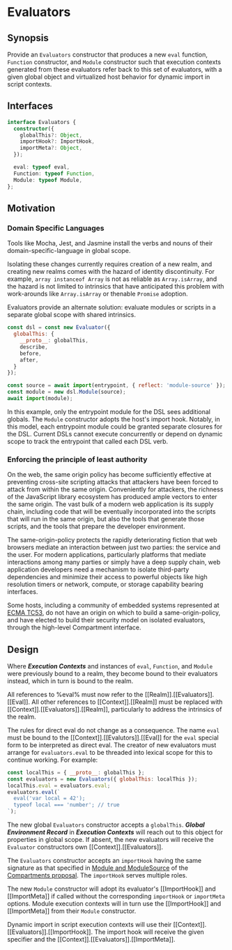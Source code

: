 
# Evaluators

## Synopsis

Provide an `Evaluators` constructor that produces a new `eval` function,
`Function` constructor, and `Module` constructor such that execution contexts
generated from these evaluators refer back to this set of evaluators, with a
given global object and virtualized host behavior for dynamic import in script
contexts.

## Interfaces

```ts
interface Evaluators {
  constructor({
    globalThis?: Object,
    importHook?: ImportHook,
    importMeta?: Object,
  });

  eval: typeof eval,
  Function: typeof Function,
  Module: typeof Module,
};
```

## Motivation

### Domain Specific Languages

Tools like Mocha, Jest, and Jasmine install the verbs and nouns of their
domain-specific-language in global scope.

Isolating these changes currently requires creation of a new realm,
and creating new realms comes with the hazard of identity discontinuity.
For example, `array instanceof Array` is not as reliable as `Array.isArray`,
and the hazard is not limited to intrinsics that have anticipated this
problem with work-arounds like `Array.isArray` or thenable `Promise` adoption.

Evaluators provide an alternate solution: evaluate modules or scripts in a
separate global scope with shared intrinsics.

```js
const dsl = const new Evaluator({
  globalThis: {
    __proto__: globalThis,
    describe,
    before,
    after,
  }
});

const source = await import(entrypoint, { reflect: 'module-source' });
const module = new dsl.Module(source);
await import(module);
```

In this example, only the entrypoint module for the DSL sees additional
globals.
The `Module` constructor adopts the host's import hook.
Notably, in this model, each entrypoint module could be granted separate
closures for the DSL.
Current DSLs cannot execute concurrently or depend on dynamic scope to track
the entrypoint that called each DSL verb.

### Enforcing the principle of least authority

On the web, the same origin policy has become sufficiently effective at
preventing cross-site scripting attacks that attackers have been forced to
attack from within the same origin.
Conveniently for attackers, the richness of the JavaScript library ecosystem
has produced ample vectors to enter the same origin.
The vast bulk of a modern web application is its supply chain, including code
that will be eventually incorporated into the scripts that will run in the same
origin, but also the tools that generate those scripts, and the tools that
prepare the developer environment.

The same-origin-policy protects the rapidly deteriorating fiction that
web browsers mediate an interaction between just two parties: the service and
the user.
For modern applications, particularly platforms that mediate interactions among
many parties or simply have a deep supply chain, web application developers
need a mechanism to isolate third-party dependencies and minimize their access
to powerful objects like high resolution timers or network, compute, or storage
capability bearing interfaces.

Some hosts, including a community of embedded systems represented at [ECMA
TC53][tc53], do not have an origin on which to build a same-origin-policy, and
have elected to build their security model on isolated evaluators, through the
high-level Compartment interface.

## Design

Where ***Execution Contexts*** and instances of `eval`, `Function`, and
`Module` were previously bound to a realm, they become bound to their
evaluators instead, which in turn is bound to the realm.

All references to %eval% must now refer to the
[[Realm]].[[Evaluators]].[[Eval]].
All other references to [[Context]].[[Realm]] must be replaced with
[[Context]].[[Evaluators]].[[Realm]], particularly to address the
intrinsics of the realm.

The rules for direct eval do not change as a consequence.
The name `eval` must be bound to the [[Context]].[[Evalutors]].[[Eval]]
for the `eval` special form to be interpreted as direct eval.
The creator of new evaluators must arrange for `evaluators.eval`
to be threaded into lexical scope for this to continue working.
For example:

```js
const localThis = { __proto__: globalThis };
const evaluators = new Evaluators({ globalThis: localThis });
localThis.eval = evaluators.eval;
evaluators.eval(`
  eval('var local = 42');
  typeof local === 'number'; // true
`);
```

The new global `Evaluators` constructor accepts a `globalThis`.
***Global Environment Record*** in ***Execution Contexts*** will
reach out to this object for properties in global scope.
If absent, the new evaluators will receive the `Evaluator` constructors
own [[Context]].[[Evaluators]].

The `Evaluators` constructor accepts an `importHook` having the same
signature as that specified in [Module and ModuleSource](./0.md) of
the [Compartments proposal](README.md).
The `importHook` serves multiple roles.

The new `Module` constructor will adopt its evaluator's [[ImportHook]] and
[[ImportMeta]] if called without the corresponding `importHook` or `importMeta`
options.  Module execution contexts will in turn use the [[ImportHook]] and
[[ImportMeta]] from their `Module` constructor.

Dynamic import in script execution contexts will use their
[[Context]].[[Evaluators]].[[ImportHook]].
The import hook will receive the given specifier and the
[[Context]].[[Evaluators]].[[ImportMeta]].

[tc53]: https://www.ecma-international.org/technical-committees/tc53/
